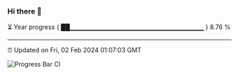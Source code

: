 ### Hi there 👋

⏳ Year progress { ██▁▁▁▁▁▁▁▁▁▁▁▁▁▁▁▁▁▁▁▁▁▁▁▁▁▁▁▁ } 8.76 %

---

⏰ Updated on Fri, 02 Feb 2024 01:07:03 GMT

![Progress Bar CI](https://github.com/liununu/liununu/workflows/Progress%20Bar%20CI/badge.svg)
